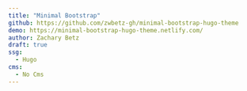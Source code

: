```yaml
---
title: "Minimal Bootstrap"
github: https://github.com/zwbetz-gh/minimal-bootstrap-hugo-theme
demo: https://minimal-bootstrap-hugo-theme.netlify.com/
author: Zachary Betz
draft: true
ssg:
  - Hugo
cms:
  - No Cms
---
```

